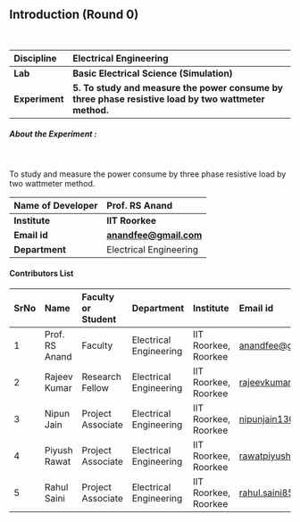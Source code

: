 ## Introduction (Round 0)

<br>

<b>Discipline | <b> Electrical Engineering
:--|:--|
<b> Lab | <b> Basic Electrical Science (Simulation)
<b> Experiment|     <b>5. To study and measure the power consume by three phase resistive load by two wattmeter method.

<h5> About the Experiment : </h5> <br>

To study and measure the power consume by three phase resistive load by two wattmeter method.

<b>Name of Developer | <b> Prof. RS Anand
:--|:--|
<b> Institute | <b> IIT Roorkee
<b> Email id|   <b> anandfee@gmail.com
<b> Department | Electrical Engineering

#### Contributors List

SrNo | Name | Faculty or Student | Department| Institute | Email id
:--|:--|:--|:--|:--|:--|
1 | Prof. RS Anand | Faculty | Electrical Engineering | IIT Roorkee, Roorkee | anandfee@gmail.com
2 | Rajeev Kumar | Research Fellow | Electrical Engineering | IIT Roorkee, Roorkee | rajeevkumar.rke@gmail.com
3 | Nipun Jain | Project Associate | Electrical Engineering | IIT Roorkee, Roorkee | nipunjain1305@gmail.com
4 | Piyush Rawat | Project Associate | Electrical Engineering | IIT Roorkee, Roorkee | rawatpiyush72@gmail.com
5 | Rahul Saini | Project Associate | Electrical Engineering | IIT Roorkee, Roorkee | rahul.saini8599@gmail.com

<br>

